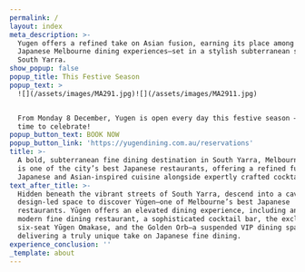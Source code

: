 ```yaml
---
permalink: /
layout: index
meta_description: >-
  Yugen offers a refined take on Asian fusion, earning its place among the best
  Japanese Melbourne dining experiences—set in a stylish subterranean space in
  South Yarra.
show_popup: false
popup_title: This Festive Season
popup_text: >
  ![](/assets/images/MA291.jpg)![](/assets/images/MA2911.jpg)


  From Monday 8 December, Yugen is open every day this festive season — more
  time to celebrate!
popup_button_text: BOOK NOW
popup_button_link: 'https://yugendining.com.au/reservations'
title: >-
  A bold, subterranean fine dining destination in South Yarra, Melbourne—Yūgen
  is one of the city’s best Japanese restaurants, offering a refined fusion of
  Japanese and Asian-inspired cuisine alongside expertly crafted cocktails.
text_after_title: >-
  Hidden beneath the vibrant streets of South Yarra, descend into a cavernous,
  design-led space to discover Yūgen–one of Melbourne’s best Japanese
  restaurants. Yūgen offers an elevated dining experience, including an 85-seat
  modern fine dining restaurant, a sophisticated cocktail bar, the exclusive
  six-seat Yūgen Omakase, and the Golden Orb—a suspended VIP dining space
  delivering a truly unique take on Japanese fine dining.
experience_conclusion: ''
_template: about
---
```


